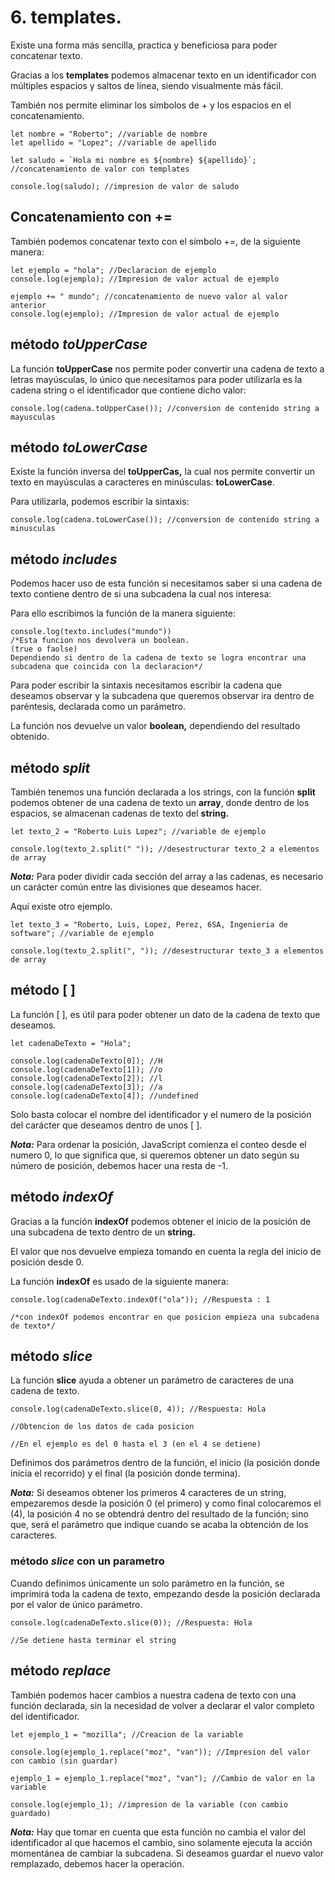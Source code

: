 
# 6. templates.

Existe una forma más sencilla, practica y beneficiosa para poder concatenar texto.

Gracias a los **templates** podemos almacenar texto en un identificador con múltiples espacios y saltos de línea, siendo visualmente más fácil.

También nos permite eliminar los símbolos de + y los espacios en el concatenamiento.

~~~
let nombre = "Roberto"; //variable de nombre
let apellido = "Lopez"; //variable de apellido

let saludo = `Hola mi nombre es ${nombre} ${apellido}`; //concatenamiento de valor con templates

console.log(saludo); //impresion de valor de saludo
~~~

## Concatenamiento con +=

También podemos concatenar texto con el símbolo +=, de la siguiente manera:
~~~
let ejemplo = "hola"; //Declaracion de ejemplo
console.log(ejemplo); //Impresion de valor actual de ejemplo 

ejemplo += " mundo"; //concatenamiento de nuevo valor al valor anterior 
console.log(ejemplo); //Impresion de valor actual de ejemplo 
~~~

## método ***toUpperCase*** 

La función **toUpperCase** nos permite poder convertir una cadena de texto a letras mayúsculas, lo único que necesitamos para poder utilizarla es la cadena string o el identificador que contiene dicho valor:

~~~
console.log(cadena.toUpperCase()); //conversion de contenido string a mayusculas
~~~

## método ***toLowerCase***

Existe la función inversa del **toUpperCas,** la cual nos permite convertir un texto en mayúsculas a caracteres en minúsculas: **toLowerCase**.

Para utilizarla, podemos escribir la sintaxis:

~~~
console.log(cadena.toLowerCase()); //conversion de contenido string a minusculas
~~~

## método ***includes*** 

Podemos hacer uso de esta función si necesitamos saber si una cadena de texto contiene dentro de si una subcadena la cual nos interesa:

Para ello escribimos la función de la manera siguiente:

~~~
console.log(texto.includes("mundo")) 
/*Esta funcion nos devolvera un boolean.
(true o faolse)
Dependiendo si dentro de la cadena de texto se logra encontrar una subcadena que coincida con la declaracion*/
~~~

Para poder escribir la sintaxis necesitamos escribir la cadena que deseamos observar y la subcadena que queremos observar ira dentro de paréntesis, declarada como un parámetro.

La función nos devuelve un valor **boolean,** dependiendo del resultado obtenido.

## método ***split***

También tenemos una función declarada a los strings, con la función **split** podemos obtener de una cadena de texto un **array**, donde dentro de los espacios, se almacenan cadenas de texto del **string.**

~~~
let texto_2 = "Roberto Luis Lopez"; //variable de ejemplo

console.log(texto_2.split(" ")); //desestructurar texto_2 a elementos de array
~~~

***Nota:*** Para poder dividir cada sección del array a las cadenas, es necesario un carácter común entre las divisiones que deseamos hacer.

Aquí existe otro ejemplo.

~~~
let texto_3 = "Roberto, Luis, Lopez, Perez, 6SA, Ingenieria de software"; //variable de ejemplo

console.log(texto_2.split(", ")); //desestructurar texto_3 a elementos de array
~~~

## método [ ]

La función [ ], es útil para poder obtener un dato de la cadena de texto que deseamos.

~~~
let cadenaDeTexto = "Hola";

console.log(cadenaDeTexto[0]); //H
console.log(cadenaDeTexto[1]); //o
console.log(cadenaDeTexto[2]); //l
console.log(cadenaDeTexto[3]); //a
console.log(cadenaDeTexto[4]); //undefined
~~~

Solo basta colocar el nombre del identificador y el numero de la posición del carácter que deseamos dentro de unos [ ].

**_Nota:_** Para ordenar la posición, JavaScript comienza el conteo desde el numero 0, lo que significa que, si queremos obtener un dato según su número de posición, debemos hacer una resta de -1.

## método ***indexOf***

Gracias a la función **indexOf** podemos obtener el inicio de la posición de una subcadena de texto dentro de un **string.**

El valor que nos devuelve empieza tomando en cuenta la regla del inicio de posición desde 0.

La función **indexOf** es usado de la siguiente manera:

~~~
console.log(cadenaDeTexto.indexOf("ola")); //Respuesta : 1

/*con indexOf podemos encontrar en que posicion empieza una subcadena de texto*/
~~~

## método ***slice***

La función **slice** ayuda a obtener un parámetro de caracteres de una cadena de texto.

~~~
console.log(cadenaDeTexto.slice(0, 4)); //Respuesta: Hola

//Obtencion de los datos de cada posicion 

//En el ejemplo es del 0 hasta el 3 (en el 4 se detiene)
~~~

Definimos dos parámetros dentro de la función, el inicio (la posición donde inicia el recorrido) y el final (la posición donde termina).

**_Nota:_** Si deseamos obtener los primeros 4 caracteres de un string, empezaremos desde la posición 0 (el primero) y como final colocaremos el (4), la posición 4 no se obtendrá dentro del resultado de la función; sino que, será el parámetro que indique cuando se acaba la obtención de los caracteres.

### método ***slice*** con un parametro

Cuando definimos únicamente un solo parámetro en la función, se imprimirá toda la cadena de texto, empezando desde la posición declarada por el valor de único parámetro.

~~~
console.log(cadenaDeTexto.slice(0)); //Respuesta: Hola

//Se detiene hasta terminar el string
~~~

## método ***replace***

También podemos hacer cambios a nuestra cadena de texto con una función declarada, sin la necesidad de volver a declarar el valor completo del identificador.

~~~
let ejemplo_1 = "mozilla"; //Creacion de la variable

console.log(ejemplo_1.replace("moz", "van")); //Impresion del valor con cambio (sin guardar)

ejemplo_1 = ejemplo_1.replace("moz", "van"); //Cambio de valor en la variable

console.log(ejemplo_1); //impresion de la variable (con cambio guardado)
~~~

***Nota:*** Hay que tomar en cuenta que esta función no cambia el valor del identificador al que hacemos el cambio, sino solamente ejecuta la acción momentánea de cambiar la subcadena. Si deseamos guardar el nuevo valor remplazado, debemos hacer la operación.